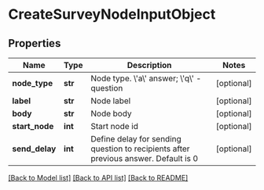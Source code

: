 # CreateSurveyNodeInputObject

## Properties
Name | Type | Description | Notes
------------ | ------------- | ------------- | -------------
**node_type** | **str** | Node type. \\&#39;a\\&#39; answer; \\&#39;q\\&#39; - question | [optional] 
**label** | **str** | Node label | [optional] 
**body** | **str** | Node body | [optional] 
**start_node** | **int** | Start node id | [optional] 
**send_delay** | **int** | Define delay for sending question to recipients after previous answer. Default is 0 | [optional] 

[[Back to Model list]](../README.md#documentation-for-models) [[Back to API list]](../README.md#documentation-for-api-endpoints) [[Back to README]](../README.md)


